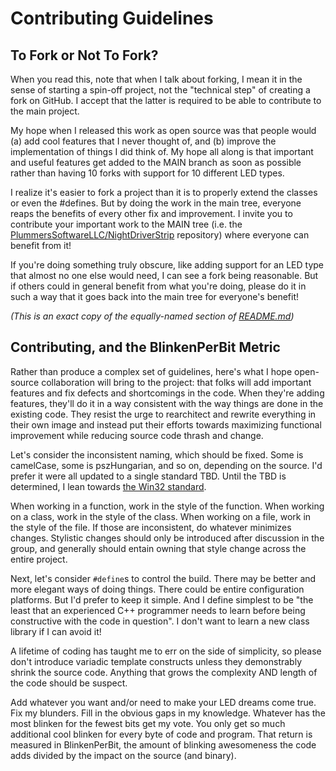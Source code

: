 # Contributing Guidelines

## To Fork or Not To Fork?

When you read this, note that when I talk about forking, I mean it in the sense of starting a spin-off project, not the "technical step" of creating a fork on GitHub. I accept that the latter is required to be able to contribute to the main project.

My hope when I released this work as open source was that people would (a) add cool features that I never thought of, and (b) improve the implementation of things I did think of.  My hope all along is that important and useful features get added to the MAIN branch as soon as possible rather than having 10 forks with support for 10 different LED types.

I realize it's easier to fork a project than it is to properly extend the classes or even the #defines.  But by doing the work in the main tree, everyone reaps the benefits of every other fix and improvement.  I invite you to contribute your important work to the MAIN tree (i.e. the [PlummersSoftwareLLC/NightDriverStrip](https://github.com/PlummersSoftwareLLC/NightDriverStrip) repository) where everyone can benefit from it!

If you're doing something truly obscure, like adding support for an LED type that almost no one else would need, I can see a fork being reasonable.  But if others could in general benefit from what you're doing, please do it in such a way that it goes back into the main tree for everyone's benefit!

_(This is an exact copy of the equally-named section of [README.md](README.md))_

## Contributing, and the BlinkenPerBit Metric

Rather than produce a complex set of guidelines, here's what I hope open-source collaboration will bring to the project: that folks will add important features and fix defects and shortcomings in the code.  When they're adding features, they'll do it in a way consistent with the way things are done in the existing code.  They resist the urge to rearchitect and rewrite everything in their own image and instead put their efforts towards maximizing functional improvement while reducing source code thrash and change.

Let's consider the inconsistent naming, which should be fixed.  Some is camelCase, some is pszHungarian, and so on, depending on the source. I'd prefer it were all updated to a single standard TBD.  Until the TBD is determined, I lean towards [the Win32 standard](https://docs.microsoft.com/en-us/windows/win32/stg/coding-style-conventions?redirectedfrom=MSDN).  

When working in a function, work in the style of the function.  When working on a class, work in the style of the class.  When working on a file, work in the style of the file.  If those are inconsistent, do whatever minimizes changes.  Stylistic changes should only be introduced after discussion in the group, and generally should entain owning that style change across the entire project.

Next, let's consider `#define`s to control the build.  There may be better and more elegant ways of doing things. There could be entire configuration platforms.  But I'd prefer to keep it simple.  And I define simplest to be "the least that an experienced C++ programmer needs to learn before being constructive with the code in question".  I don't want to learn a new class library if I can avoid it!

A lifetime of coding has taught me to err on the side of simplicity, so please don't introduce variadic template constructs unless they demonstrably shrink the source code.  Anything that grows the complexity AND length of the code should be suspect.

Add whatever you want and/or need to make your LED dreams come true.  Fix my blunders.  Fill in the obvious gaps in my knowledge.  Whatever has the most blinken for the fewest bits get my vote.  You only get so much additional cool blinken for every byte of code and program.  That return is measured in BlinkenPerBit, the amount of blinking awesomeness the code adds divided by the impact on the source (and binary).
